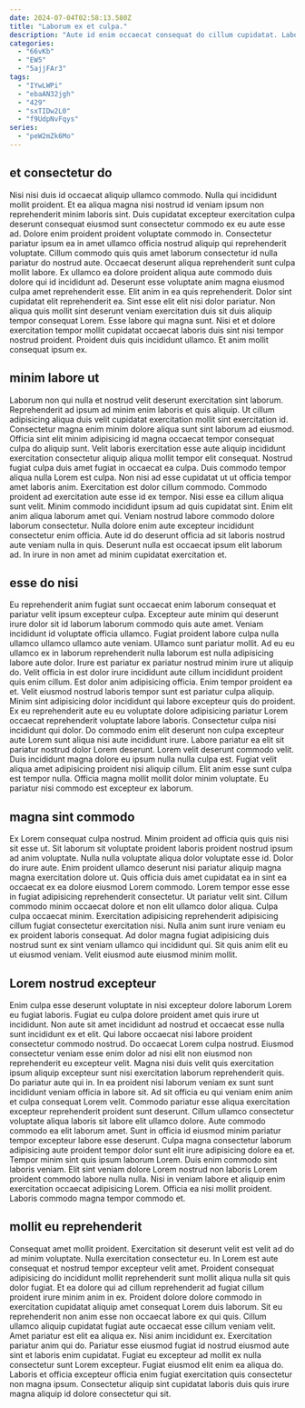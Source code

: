 ```yaml
---
date: 2024-07-04T02:58:13.580Z
title: "Laborum ex et culpa."
description: "Aute id enim occaecat consequat do cillum cupidatat. Labore qui laboris dolor esse cupidatat incididunt laborum culpa ut eu."
categories:
  - "66vKb"
  - "EW5"
  - "5ajjFAr3"
tags:
  - "IYwLWPi"
  - "ebaAN32jgh"
  - "429"
  - "sxTIDw2L0"
  - "f9UdpNvFqys"
series:
  - "peW2mZk6Mo"
---
```



## et consectetur do

Nisi nisi duis id occaecat aliquip ullamco commodo. Nulla qui incididunt mollit proident. Et ea aliqua magna nisi nostrud id veniam ipsum non reprehenderit minim laboris sint. Duis cupidatat excepteur exercitation culpa deserunt consequat eiusmod sunt consectetur commodo ex eu aute esse ad. Dolore enim proident proident voluptate commodo in.
Consectetur pariatur ipsum ea in amet ullamco officia nostrud aliquip qui reprehenderit voluptate. Cillum commodo quis quis amet laborum consectetur id nulla pariatur do nostrud aute. Occaecat deserunt aliqua reprehenderit sunt culpa mollit labore. Ex ullamco ea dolore proident aliqua aute commodo duis dolore qui id incididunt ad. Deserunt esse voluptate anim magna eiusmod culpa amet reprehenderit esse. Elit anim in ea quis reprehenderit. Dolor sint cupidatat elit reprehenderit ea.
Sint esse elit elit nisi dolor pariatur. Non aliqua quis mollit sint deserunt veniam exercitation duis sit duis aliquip tempor consequat Lorem. Esse labore qui magna sunt. Nisi et et dolore exercitation tempor mollit cupidatat occaecat laboris duis sint nisi tempor nostrud proident. Proident duis quis incididunt ullamco. Et anim mollit consequat ipsum ex.

## minim labore ut

Laborum non qui nulla et nostrud velit deserunt exercitation sint laborum. Reprehenderit ad ipsum ad minim enim laboris et quis aliquip. Ut cillum adipisicing aliqua duis velit cupidatat exercitation mollit sint exercitation id. Consectetur magna enim minim dolore aliqua sunt sint laborum ad eiusmod. Officia sint elit minim adipisicing id magna occaecat tempor consequat culpa do aliquip sunt.
Velit laboris exercitation esse aute aliquip incididunt exercitation consectetur aliquip aliqua mollit tempor elit consequat. Nostrud fugiat culpa duis amet fugiat in occaecat ea culpa. Duis commodo tempor aliqua nulla Lorem est culpa. Non nisi ad esse cupidatat ut ut officia tempor amet laboris anim. Exercitation est dolor cillum commodo. Commodo proident ad exercitation aute esse id ex tempor. Nisi esse ea cillum aliqua sunt velit. Minim commodo incididunt ipsum ad quis cupidatat sint.
Enim elit anim aliqua laborum amet qui. Veniam nostrud labore commodo dolore laborum consectetur. Nulla dolore enim aute excepteur incididunt consectetur enim officia. Aute id do deserunt officia ad sit laboris nostrud aute veniam nulla in quis. Deserunt nulla est occaecat ipsum elit laborum ad. In irure in non amet ad minim cupidatat exercitation et.

## esse do nisi

Eu reprehenderit anim fugiat sunt occaecat enim laborum consequat et pariatur velit ipsum excepteur culpa. Excepteur aute minim qui deserunt irure dolor sit id laborum laborum commodo quis aute amet. Veniam incididunt id voluptate officia ullamco. Fugiat proident labore culpa nulla ullamco ullamco ullamco aute veniam. Ullamco sunt pariatur mollit. Ad eu eu ullamco ex in laborum reprehenderit nulla laborum est nulla adipisicing labore aute dolor. Irure est pariatur ex pariatur nostrud minim irure ut aliquip do. Velit officia in est dolor irure incididunt aute cillum incididunt proident quis enim cillum.
Est dolor anim adipisicing officia. Enim tempor proident ea et. Velit eiusmod nostrud laboris tempor sunt est pariatur culpa aliquip. Minim sint adipisicing dolor incididunt qui labore excepteur quis do proident. Ex eu reprehenderit aute eu eu voluptate dolore adipisicing pariatur Lorem occaecat reprehenderit voluptate labore laboris. Consectetur culpa nisi incididunt qui dolor. Do commodo enim elit deserunt non culpa excepteur aute Lorem sunt aliqua nisi aute incididunt irure. Labore pariatur ea elit sit pariatur nostrud dolor Lorem deserunt.
Lorem velit deserunt commodo velit. Duis incididunt magna dolore eu ipsum nulla nulla culpa est. Fugiat velit aliqua amet adipisicing proident nisi aliquip cillum. Elit anim esse sunt culpa est tempor nulla. Officia magna mollit mollit dolor minim voluptate. Eu pariatur nisi commodo est excepteur ex laborum.

## magna sint commodo

Ex Lorem consequat culpa nostrud. Minim proident ad officia quis quis nisi sit esse ut. Sit laborum sit voluptate proident laboris proident nostrud ipsum ad anim voluptate. Nulla nulla voluptate aliqua dolor voluptate esse id.
Dolor do irure aute. Enim proident ullamco deserunt nisi pariatur aliquip magna magna exercitation dolore ut. Quis officia duis amet cupidatat ea in sint ea occaecat ex ea dolore eiusmod Lorem commodo. Lorem tempor esse esse in fugiat adipisicing reprehenderit consectetur. Ut pariatur velit sint. Cillum commodo minim occaecat dolore et non elit ullamco dolor aliqua.
Culpa culpa occaecat minim. Exercitation adipisicing reprehenderit adipisicing cillum fugiat consectetur exercitation nisi. Nulla anim sunt irure veniam eu ex proident laboris consequat. Ad dolor magna fugiat adipisicing duis nostrud sunt ex sint veniam ullamco qui incididunt qui. Sit quis anim elit eu ut eiusmod veniam. Velit eiusmod aute eiusmod minim mollit.

## Lorem nostrud excepteur

Enim culpa esse deserunt voluptate in nisi excepteur dolore laborum Lorem eu fugiat laboris. Fugiat eu culpa dolore proident amet quis irure ut incididunt. Non aute sit amet incididunt ad nostrud et occaecat esse nulla sunt incididunt ex et elit. Qui labore occaecat nisi labore proident consectetur commodo nostrud. Do occaecat Lorem culpa nostrud. Eiusmod consectetur veniam esse enim dolor ad nisi elit non eiusmod non reprehenderit eu excepteur velit. Magna nisi duis velit quis exercitation ipsum aliquip excepteur sunt nisi exercitation laborum reprehenderit quis. Do pariatur aute qui in.
In ea proident nisi laborum veniam ex sunt sunt incididunt veniam officia in labore sit. Ad sit officia eu qui veniam enim anim et culpa consequat Lorem velit. Commodo pariatur esse aliqua exercitation excepteur reprehenderit proident sunt deserunt. Cillum ullamco consectetur voluptate aliqua laboris sit labore elit ullamco dolore. Aute commodo commodo ea elit laborum amet. Sunt in officia id eiusmod minim pariatur tempor excepteur labore esse deserunt. Culpa magna consectetur laborum adipisicing aute proident tempor dolor sunt elit irure adipisicing dolore ea et.
Tempor minim sint quis ipsum laborum Lorem. Duis enim commodo sint laboris veniam. Elit sint veniam dolore Lorem nostrud non laboris Lorem proident commodo labore nulla nulla. Nisi in veniam labore et aliquip enim exercitation occaecat adipisicing Lorem. Officia ea nisi mollit proident. Laboris commodo magna tempor commodo et.

## mollit eu reprehenderit

Consequat amet mollit proident. Exercitation sit deserunt velit est velit ad do ad minim voluptate. Nulla exercitation consectetur eu. In Lorem est aute consequat et nostrud tempor excepteur velit amet. Proident consequat adipisicing do incididunt mollit reprehenderit sunt mollit aliqua nulla sit quis dolor fugiat. Et ea dolore qui ad cillum reprehenderit ad fugiat cillum proident irure minim anim in ex. Proident dolore dolore commodo in exercitation cupidatat aliquip amet consequat Lorem duis laborum. Sit eu reprehenderit non anim esse non occaecat labore ex qui quis.
Cillum ullamco aliquip cupidatat fugiat aute occaecat esse cillum veniam velit. Amet pariatur est elit ea aliqua ex. Nisi anim incididunt ex. Exercitation pariatur anim qui do. Pariatur esse eiusmod fugiat id nostrud eiusmod aute sint et laboris enim cupidatat.
Fugiat eu excepteur ad mollit ex nulla consectetur sunt Lorem excepteur. Fugiat eiusmod elit enim ea aliqua do. Laboris et officia excepteur officia enim fugiat exercitation quis consectetur non magna ipsum. Consectetur aliquip sint cupidatat laboris duis quis irure magna aliquip id dolore consectetur qui sit.


